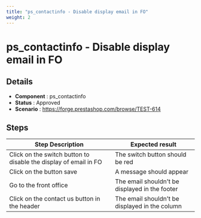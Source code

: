 ```yaml
---
title: "ps_contactinfo - Disable display email in FO"
weight: 2
---
```


# ps_contactinfo - Disable display email in FO
## Details
* **Component** : ps_contactinfo
* **Status** : Approved
* **Scenario** : https://forge.prestashop.com/browse/TEST-614

## Steps
| Step Description | Expected result |
| ----- | ----- |
| Click on the switch button to disable the display of email in FO | The switch button should be red |
| Click on the button save | A message should appear |
| Go to the front office | The email shouldn't be displayed in the footer |
| Click on the contact us button in the header | The email shouldn't be displayed in the column |

